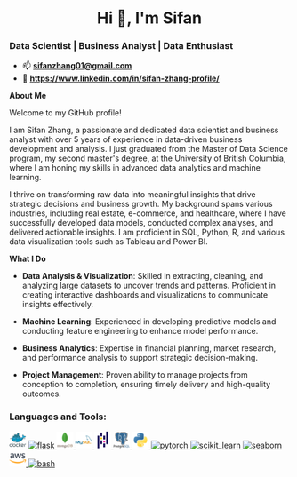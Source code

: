 <h1 align="center">Hi 👋, I'm Sifan</h1>

### Data Scientist | Business Analyst | Data Enthusiast


- 📫 **sifanzhang01@gmail.com**
- 💼 **https://www.linkedin.com/in/sifan-zhang-profile/**


**About Me**

Welcome to my GitHub profile! 

I am Sifan Zhang, a passionate and dedicated data scientist and business analyst with over 5 years of experience in data-driven business development and analysis. I just graduated from the Master of Data Science program, my second master's degree, at the University of British Columbia, where I am honing my skills in advanced data analytics and machine learning.

I thrive on transforming raw data into meaningful insights that drive strategic decisions and business growth. My background spans various industries, including real estate, e-commerce, and healthcare, where I have successfully developed data models, conducted complex analyses, and delivered actionable insights. I am proficient in SQL, Python, R, and various data visualization tools such as Tableau and Power BI.


**What I Do**

- **Data Analysis & Visualization**: Skilled in extracting, cleaning, and analyzing large datasets to uncover trends and patterns. Proficient in creating interactive dashboards and visualizations to communicate insights effectively.

- **Machine Learning**: Experienced in developing predictive models and conducting feature engineering to enhance model performance.

- **Business Analytics**: Expertise in financial planning, market research, and performance analysis to support strategic decision-making.

- **Project Management**: Proven ability to manage projects from conception to completion, ensuring timely delivery and high-quality outcomes.

  
<h3 align="left">Languages and Tools:</h3>
<p align="left"> 
      <img src="https://raw.githubusercontent.com/devicons/devicon/master/icons/docker/docker-original-wordmark.svg" alt="docker" width="30" height="30"/> </a> <a href="https://flask.palletsprojects.com/" target="_blank" rel="noreferrer"> 
        <img src="https://www.vectorlogo.zone/logos/pocoo_flask/pocoo_flask-icon.svg" alt="flask" width="30" height="30"/> </a> <a href="https://www.mongodb.com/" target="_blank" rel="noreferrer"> 
          <img src="https://raw.githubusercontent.com/devicons/devicon/master/icons/mongodb/mongodb-original-wordmark.svg" alt="mongodb" width="30" height="30"/> </a> <a href="https://www.mysql.com/" target="_blank" rel="noreferrer"> 
            <img src="https://raw.githubusercontent.com/devicons/devicon/master/icons/mysql/mysql-original-wordmark.svg" alt="mysql" width="30" height="30"/> </a> <a href="https://pandas.pydata.org/" target="_blank" rel="noreferrer"> 
              <img src="https://raw.githubusercontent.com/devicons/devicon/2ae2a900d2f041da66e950e4d48052658d850630/icons/pandas/pandas-original.svg" alt="pandas" width="30" height="30"/> </a> <a href="https://www.postgresql.org" target="_blank" rel="noreferrer"> 
                <img src="https://raw.githubusercontent.com/devicons/devicon/master/icons/postgresql/postgresql-original-wordmark.svg" alt="postgresql" width="30" height="30"/> </a> <a href="https://www.python.org" target="_blank" rel="noreferrer"> 
                  <img src="https://raw.githubusercontent.com/devicons/devicon/master/icons/python/python-original.svg" alt="python" width="30" height="30"/> </a> <a href="https://pytorch.org/" target="_blank" rel="noreferrer"> 
                    <img src="https://www.vectorlogo.zone/logos/pytorch/pytorch-icon.svg" alt="pytorch" width="30" height="30"/> </a> <a href="https://scikit-learn.org/" target="_blank" rel="noreferrer"> 
                    <img src="https://upload.wikimedia.org/wikipedia/commons/0/05/Scikit_learn_logo_small.svg" alt="scikit_learn" width="30" height="30"/> </a> <a href="https://seaborn.pydata.org/" target="_blank" rel="noreferrer"> 
                      <img src="https://seaborn.pydata.org/_images/logo-mark-lightbg.svg" alt="seaborn" width="30" height="30"/> </a> <a href="https://aws.amazon.com" target="_blank" rel="noreferrer"> 
  <img src="https://raw.githubusercontent.com/devicons/devicon/master/icons/amazonwebservices/amazonwebservices-original-wordmark.svg" alt="aws" width="30" height="30"/> </a>
  <a href="https://www.gnu.org/software/bash/" target="_blank" rel="noreferrer"> 
    <img src="https://www.vectorlogo.zone/logos/gnu_bash/gnu_bash-icon.svg" alt="bash" width="40" height="40"/> </a> <a href="https://www.docker.com/" target="_blank" rel="noreferrer"> </p>

<p>
